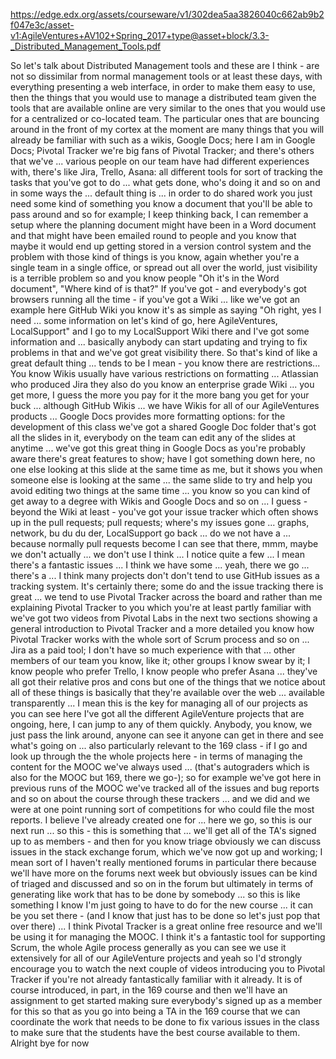 https://edge.edx.org/assets/courseware/v1/302dea5aa3826040c662ab9b2f047e3c/asset-v1:AgileVentures+AV102+Spring_2017+type@asset+block/3.3-_Distributed_Management_Tools.pdf

So let's talk about Distributed Management tools and
these are I think - are not so dissimilar from
normal management tools or at least these days, with everything presenting a
web interface,
in order to make them easy to use, then the things that you would use to manage
a distributed team given the tools that are available online
are very similar to the ones that you would use for a centralized or co-located team.
The particular ones that are bouncing around in the front of my cortex
at the moment are many things that you will already be familiar with
such as a wikis, Google Docs;
here I am in Google Docs; Pivotal Tracker we're big fans of
Pivotal Tracker; and there's others that we've ... various
people on our team have had different experiences with, there's like Jira, Trello, Asana:
all different tools for sort of tracking the
tasks that you've got to do ... what gets done, who's doing it and so on
and in some ways the ... default thing is
... in order to do shared work
you just need some kind of something you know
a document that you'll be able to pass around and so
for example; I keep thinking back, I can remember
a setup where the planning document might have been in a Word document
and that might have been emailed round to people and
you know that maybe it would end up getting stored in a version control
system and the problem
with those kind of things is you know, again whether you're a single team in a
single office,
or spread out all over the world, just visibility
is a terrible problem so and you know people "Oh it's in the
Word document", "Where kind of is that?" If you've got - and everybody's got browsers running all the
time -
if you've got a Wiki ... like we've got an example here GitHub Wiki
you know it's as simple as saying "Oh right, yes I need ...
some information on let's kind of go, here AgileVentures, LocalSupport"
and I go to my LocalSupport Wiki
there and I've got some information and ... basically
anybody can start updating and trying to fix problems in that and we've got
great visibility there. So that's kind of like a great default
thing ... tends to be I mean - you know there are restrictions... You
know Wikis usually have various restrictions
on formatting ... Atlassian who produced Jira they also do
you know an enterprise grade Wiki ... you get more,
I guess the more you pay for it the more bang you get for your buck ... although GitHub
Wikis
... we have Wikis for all of our AgileVentures products
... Google Docs provides more formatting options:
for the development of this class we've got a shared
Google Doc folder that's got all the slides in it, everybody on the team can edit any of the slides at anytime
... we've got this great thing in Google Docs as you're probably aware
there's great features to show; have I got something down here, no one else looking at this slide
at the same time as me, but it shows you when someone else is looking at the
same
... the same slide to try and help you avoid editing
two things at the same time ... you know so you can kind of get away
to a degree with Wikis and Google Docs and so on ...
I guess - beyond the Wiki at least - you've got your issue tracker
which often shows up in the pull requests; pull requests; where's my issues gone ...
graphs, network, bu du du der, LocalSupport go back
... do we not have a ... because normally pull requests become
I can see that there, mmm, maybe we don't actually ...
we don't use I think ... I notice quite a few ... I mean there's a fantastic
issues ... I think we have some ... yeah, there we go
... there's a ... I think many projects don't
don't tend to use GitHub issues as a tracking system.
It's certainly there; some do
and the issue tracking there is great ...
we tend to use Pivotal Tracker across the board and rather than me
explaining Pivotal Tracker to you which you're
at least partly familiar with we've got two videos from Pivotal Labs
in the next two sections showing a general introduction to
Pivotal Tracker and a more detailed
you know how Pivotal Tracker works with the whole sort of Scrum process
and so on ... Jira as a paid tool; I don't have so much experience with that
... other members of our team
you know, like it; other groups I know swear by it; I know people who prefer
Trello, I know people who prefer Asana
... they've all got their relative pros and cons
but one of the things that we notice about all of these things is basically that they're
available
over the web ... available transparently ...
I mean this is the key for managing all of our projects as you can
see here
I've got all the different AgileVenture projects that are ongoing, here, I can jump to any of them
quickly.
Anybody, you know, we just pass the link around, anyone can see it anyone can get in
there
and see what's going on ... also particularly relevant to
the 169 class - if I go and look up through the
the whole projects here - in terms of managing the content for the MOOC
we've always used ... (that's autograders
which is also for the MOOC but 169, there we go-); so for example
we've got here in previous runs
of the MOOC we've tracked all of the issues
and bug reports and so on about the course
through these trackers ... and we did and we were at one point running
sort of competitions for who could file the most reports.
I believe I've already created one for ... here we go, so this is
our next run ...
so this - this is something that ... we'll get all of the
TA's
signed up to as members - and then for you know
triage obviously we can discuss issues in the stack exchange forum, which
we've now got up and working; I mean sort of I haven't really mentioned
forums in particular there because we'll have more on the forums
next week but obviously issues can be kind of triaged and discussed
and so on in the forum but
ultimately in terms of generating like work that has to be done by somebody
... so this is like something I know I'm just going to have to do
for the new course ... it can be you set there -
(and I know that just has to be done so let's just pop that over there)
... I think Pivotal Tracker is a great
online free resource and we'll be using it
for managing the MOOC. I think it's a fantastic
tool for supporting Scrum, the whole Agile
process generally as you can see we use it extensively
for all of our AgileVenture projects and
yeah so I'd strongly encourage you to watch the next couple of videos introducing you to Pivotal Tracker
if you're not
already fantastically familiar with it
already. It is of course introduced, in part, in the 169 course
and then we'll have an assignment to get started making sure
everybody's signed up as a member for this so that as you go into being a TA
in the 169 course that we can coordinate
the work that needs to be done to fix various issues
in the class to make sure that the students have the best
course available to them. Alright bye for now
